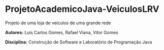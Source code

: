 # ProjetoAcademicoJava-VeiculosLRV

Projeto de uma loja de veículos de uma grande rede 

<b>Autores:</b> Luis Carlos Gomes, Rafael Viana, Vitor Gomes

<b>Disciplina:</b> Construção de Software e Laboratório de Programação Java

